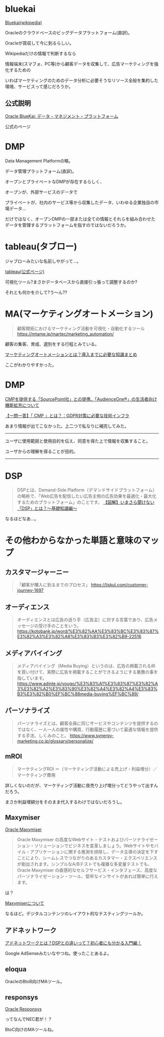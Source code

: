 # bluekai

[Bluekai(wikipedia)](https://en.wikipedia.org/wiki/BlueKai)

Oracleのクラウドベースのビッグデータプラットフォーム(直訳)。

Oracleが買収して今に到るらしい。

Wikipediaだけの情報で判断するなら

情報端末(スマフォ、PC等)から顧客データを収集して、広告マーケティングを強化するための

いわばマーケティングのためのデータ分析に必要そうなリソース全般を集約した環境、サービスって感じだろうか。

## 公式説明

[Oracle BlueKai: データ・マネジメント・プラットフォーム](https://www.oracle.com/jp/marketingcloud/products/data-management-platform/)

公式のページ

# DMP

Data Management Platformの略。

データ管理プラットフォーム(直訳)。

オープンとプライベートなDMPが存在するらしく、

オープンが、外部サービスのデータで

プライベートが、社内のサービス等から収集したデータ、いわゆる企業独自の市場データ...

だけではなく、オープンDMPの一部または全ての情報とそれらを組み合わせたデータを管理するプラットフォームを指すのではないだろうか。

# tableau(タブロー)

ジャブローみたいな名前しやがって...。

[tableau(公式ページ)](https://www.tableau.com/ja-jp/products)

可視化ツール?まさかデータベースから直接引っ張って調整するのか?

それとも何かを介して?う〜ん??

# MA(マーケティングオートメーション)

>顧客開拓におけるマーケティング活動を可視化・自動化するツール
>https://mtame.jp/martec/marketing_automation/

顧客の集客、育成、選別をする行程とみている。

[マーケティングオートメーションとは？導入までに必要な知識まとめ](https://mtame.jp/martec/marketing_automation/)

ここがわかりやすかった。

# DMP

[CMPを提供する「SourcePoint社」との提携、「AudienceOne®」の生活者向け機能拡充について](https://solutions.dac.co.jp/blog/initiatives-to-improve-transparency)

[【一問一答】「 CMP 」とは？：GDPR対策に必要な技術インフラ](https://digiday.jp/publishers/gdpr-curious-wtf-cmp/)

あまり情報が出てこなかった。上二つで私なりに補完してみた。

---

ユーザに使用範囲と使用目的を伝え、同意を得た上で情報を収集すること。

ユーザからの理解を得ることが目的。

---

# DSP

>DSPとは、Demand-Side Platform（デマンドサイドプラットフォーム）の略称で、「Web広告を配信したい広告主側の広告効果を最適化・最大化するためのプラットフォーム」のことです。
>[【図解】いまさら聞けない「DSP」とは？～基礎知識編～](https://www.innovation.co.jp/urumo/dsp/)

なるほどなあ...。

# その他わからなかった単語と意味のマップ

## カスタマージャーニー

>「顧客が購入に到るまでのプロセス」
>https://liskul.com/customer-journey-1697

## オーディエンス

>オーディエンスとは広告の送り手（広告主）に対する言葉であり、広告メッセージの受け手のことをいう。
>https://kotobank.jp/word/%E3%82%AA%E3%83%BC%E3%83%87%E3%82%A3%E3%82%A8%E3%83%B3%E3%82%B9-22516

## メディアバイイング

>メディアバイイング（Media Buying）というのは、広告の掲載される枠を買い付けて、実際に広告を掲載することができるようにする業務の事を指しています。
>https://www.adinte.jp/yougo/%E3%83%A1%E3%83%87%E3%82%A3%E3%82%A2%E3%83%90%E3%82%A4%E3%82%A4%E3%83%B3%E3%82%B0%EF%BC%88media-buying%EF%BC%89/

## パーソナライズ

>パーソナライズとは、顧客全員に同じサービスやコンテンツを提供するのではなく、一人一人の属性や購買、行動履歴に基づいて最適な情報を提供する手法、しくみのこと。
>https://www.synergy-marketing.co.jp/glossary/personalize/

## mROI

>マーケティングROI
>＝（マーケティング活動による売上げ・利益増分）／マーケティング費用

詳しくないのだが、マーケティング活動に夜売り上げ増分ってどうやって出すんだろう。

まさか利益増額分をそのまま代入するわけではないだろうし。

## Maxymiser

[Oracle Maxymiser](https://www.oracle.com/jp/marketingcloud/products/testing-and-optimization/)

>Oracle Maxymiser の高度なWebサイト・テストおよびパーソナライゼーション・ソリューションでビジネスを変革しましょう。Webサイトやモバイル・アプリケーションに関する推測を排除し、データ主導の決定を下すことにより、シームレスでつながりのあるカスタマー・エクスペリエンスが創出されます。シンプルなA/Bテストでも複雑な多変量テストでも、Oracle Maxymiser の直感的なセルフサービス・インタフェース、高度なパーソナライゼーション・ツール、堅牢なインサイトがあれば簡単に行えます。

は？

[Maxymiserについて](https://www.verticurl.co.jp/blog/maxymiser%E3%81%AB%E3%81%A4%E3%81%84%E3%81%A6/)

なるほど。デジタルコンテンツのレイアウト的なテスティングツールか。

## アドネットワーク

[アドネットワークとは？DSPとの違いって？初心者にも分かる入門編！](https://satori.marketing/marketing-blog/what-is-marketing/ad-network/)

Google AdSenseみたいなやつね。使ったことあるよ。

## eloqua

OracleのBtoB向けMAツール。

## responsys

[Oracle Responsys](https://jpn.nec.com/soft/oracle/intro-cs_responsys.html)

ってなんでNEC君が！？

BtoC向けのMAツールね。
